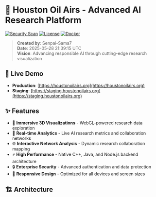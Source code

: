 # 🌟 Houston Oil Airs - Advanced AI Research Platform


[![Security Scan](https://github.com/Senpai-Sama7/houston-oil-airs/actions/workflows/security.yml/badge.svg)](https://github.com/Senpai-Sama7/houston-oil-airs/actions/workflows/security.yml)
[![License](https://img.shields.io/badge/License-MIT-blue.svg)](LICENSE)
[![Docker](https://img.shields.io/badge/Docker-Ready-blue.svg)](docker/)

> **Created by**: Senpai-Sama7  
> **Date**: 2025-05-28 21:39:15 UTC  
> **Vision**: Advancing responsible AI through cutting-edge research visualization

## 🚀 **Live Demo**

- **Production**: [https://houstonoilairs.org](https://houstonoilairs.org)
- **Staging**: [https://staging.houstonoilairs.org](https://staging.houstonoilairs.org)

## ✨ **Features**

- 🎨 **Immersive 3D Visualizations** - WebGL-powered research data exploration
- 🔄 **Real-time Analytics** - Live AI research metrics and collaboration networks
- 🌐 **Interactive Network Analysis** - Dynamic research collaboration mapping
- ⚡ **High Performance** - Native C++, Java, and Node.js backend architecture
- 🔒 **Enterprise Security** - Advanced authentication and data protection
- 📱 **Responsive Design** - Optimized for all devices and screen sizes

## 🏗️ **Architecture**
